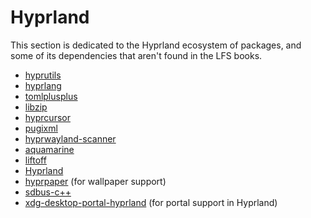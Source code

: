 # Hyprland

This section is dedicated to the Hyprland ecosystem of packages, and some of
its dependencies that aren't found in the LFS books.

- [hyprutils](./1-hyprutils.md)
- [hyprlang](./2-hyprlang.md)
- [tomlplusplus](./3-tomlplusplus.md)
- [libzip](4-libzip.md)
- [hyprcursor](./5-hyprcursor.md)
- [pugixml](./6-pugixml.md)
- [hyprwayland-scanner](./7-hyprwayland-scanner.md)
- [aquamarine](./8-aquamarine.md)
- [liftoff](./9-libliftoff.md)
- [Hyprland](./10-hyprland.md)
- [hyprpaper](./11-hyprpaper.md) (for wallpaper support)
- [sdbus-c++](./12-sdbus-cpp.md)
- [xdg-desktop-portal-hyprland](./13-xdg-desktop-portal-hyprland.md) (for portal support in Hyprland)
